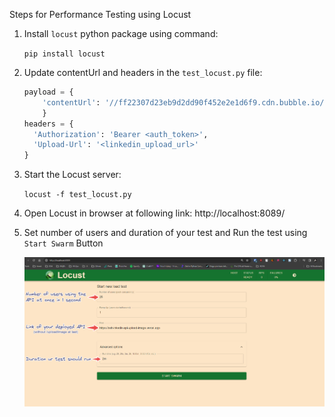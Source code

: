 Steps for Performance Testing using Locust

1. Install `locust` python package using command:
   
   `pip install locust`

2. Update contentUrl and headers in the `test_locust.py` file:
   
   ```python
   payload = {
       'contentUrl': '//ff22307d23eb9d2dd90f452e2e1d6f9.cdn.bubble.io/f1705957170658x141430425408167310/fake_note.png'
       }
   headers = {
     'Authorization': 'Bearer <auth_token>',
     'Upload-Url': '<linkedin_upload_url>'
   }
   ```

3. Start the Locust server: 
   
   `locust -f test_locust.py`

4. Open Locust in browser at following link: http://localhost:8089/

5. Set number of users and duration of your test and Run the test using `Start Swarm` Button
   
   <img title="" src="Locust_Homepage_Annotate.png" alt="locust homepage" width="666">




